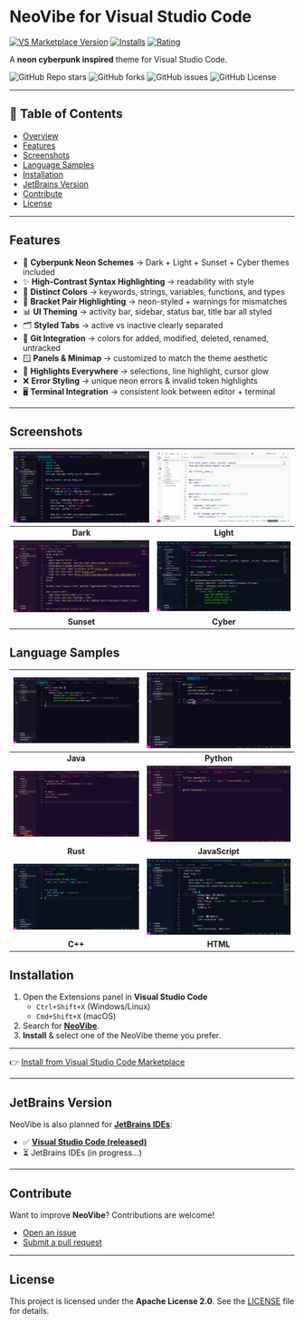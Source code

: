 # NeoVibe for Visual Studio Code

[![VS Marketplace Version](https://img.shields.io/visual-studio-marketplace/v/birukbelihu.neovibe?style=flat-square&logo=visual-studio-code)](https://marketplace.visualstudio.com/items?itemName=birukbelihu.neovibe)
[![Installs](https://img.shields.io/visual-studio-marketplace/i/birukbelihu.neovibe?style=flat-square)](https://marketplace.visualstudio.com/items?itemName=birukbelihu.neovibe)
[![Rating](https://img.shields.io/visual-studio-marketplace/r/birukbelihu.neovibe?style=flat-square)](https://marketplace.visualstudio.com/items?itemName=birukbelihu.neovibe)

A **neon cyberpunk inspired** theme for Visual Studio Code.

![GitHub Repo stars](https://img.shields.io/github/stars/BirukBelihu/neovibe?style=flat-square&logo=github)
![GitHub forks](https://img.shields.io/github/forks/BirukBelihu/neovibe?style=flat-square&logo=github)
![GitHub issues](https://img.shields.io/github/issues/BirukBelihu/neovibe?style=flat-square)
![GitHub License](https://img.shields.io/github/license/birukbelihu/neovibe-vscode)

---

## 📑 Table of Contents

- [Overview](#neovibe-for-visual-studio-code)
- [Features](#features)
- [Screenshots](#screenshots)
- [Language Samples](#language-samples)
- [Installation](#installation)
- [JetBrains Version](#jetbrains-version)
- [Contribute](#contribute)
- [License](#license)

---

## Features

- 🎨 **Cyberpunk Neon Schemes** → Dark + Light + Sunset + Cyber themes included
- ✨ **High-Contrast Syntax Highlighting** → readability with style
- 🔑 **Distinct Colors** → keywords, strings, variables, functions, and types
- 🧩 **Bracket Pair Highlighting** → neon-styled + warnings for mismatches
- 📊 **UI Theming** → activity bar, sidebar, status bar, title bar all styled
- 🗂️ **Styled Tabs** → active vs inactive clearly separated
- 🔄 **Git Integration** → colors for added, modified, deleted, renamed, untracked
- 🪟 **Panels & Minimap** → customized to match the theme aesthetic
- 📌 **Highlights Everywhere** → selections, line highlight, cursor glow
- ❌ **Error Styling** → unique neon errors & invalid token highlights
- 🖥️ **Terminal Integration** → consistent look between editor + terminal

---

## Screenshots

|  ![NeoVibe Sample 1](https://github.com/birukbelihu/neovibe/raw/main/images/neovibe/neovibe-dark.png)  | ![NeoVibe Sample 2](https://github.com/birukbelihu/neovibe/raw/main/images/neovibe/neovibe-light.png) |
|:------------------------------------------------------------------------------------------------------:|:-----------------------------------------------------------------------------------------------------:|
|                                                **Dark**                                                |                                               **Light**                                               |
| ![NeoVibe Sample 3](https://github.com/birukbelihu/neovibe/raw/main/images/neovibe/neovibe-sunset.png) | ![NeoVibe Sample 4](https://github.com/birukbelihu/neovibe/raw/main/images/neovibe/neovibe-cyber.png) |                                                                                         |
|                                               **Sunset**                                               |                                               **Cyber**                                               |

## Language Samples

| ![NeoVibe Language Sample 1](https://github.com/birukbelihu/neovibe/raw/main/images/languages/neovibe-java.png) |  ![NeoVibe Language Sample 2](https://github.com/birukbelihu/neovibe/raw/main/images/languages/neovibe-py.png)  |
|:---------------------------------------------------------------------------------------------------------------:|:---------------------------------------------------------------------------------------------------------------:|
|                                                    **Java**                                                     |                                                   **Python**                                                    |
|  ![NeoVibe Language Sample 3](https://github.com/birukbelihu/neovibe/raw/main/images/languages/neovibe-rs.png)  |  ![NeoVibe Language Sample 4](https://github.com/birukbelihu/neovibe/raw/main/images/languages/neovibe-js.png)  |
|                                                    **Rust**                                                     |                                                 **JavaScript**                                                  |
| ![NeoVibe Language Sample 5](https://github.com/birukbelihu/neovibe/raw/main/images/languages/neovibe-cpp.png)  | ![NeoVibe Language Sample 6](https://github.com/birukbelihu/neovibe/raw/main/images/languages/neovibe-html.png) |
|                                                     **C++**                                                     |                                                    **HTML**                                                     |

## Installation

1. Open the Extensions panel in **Visual Studio Code**
    - `Ctrl+Shift+X` (Windows/Linux)
    - `Cmd+Shift+X` (macOS)
2. Search for [**NeoVibe**](https://marketplace.visualstudio.com/items?itemName=birukbelihu.neovibe).
3. **Install** & select one of the NeoVibe theme you prefer.

---

👉 [Install from Visual Studio Code Marketplace](https://marketplace.visualstudio.com/items?itemName=birukbelihu.neovibe)

---

## JetBrains Version

NeoVibe is also planned for [**JetBrains IDEs**](https://jetbrains.com/ides):

- ✅ [**Visual Studio Code (released)**](https://marketplace.visualstudio.com/items?itemName=birukbelihu.neovibe)
- ⏳ JetBrains IDEs (in progress...)

---

## Contribute

Want to improve **NeoVibe**? Contributions are welcome!

- [Open an issue](https://github.com/birukbelihu/neovibe-vscode/issues)
- [Submit a pull request](https://github.com/birukbelihu/neovibe-vscode/pulls)

---

## License

This project is licensed under the **Apache License 2.0**. See
the [LICENSE](https://github.com/birukbelihu/neovibe/blob/main/LICENSE) file for details.
